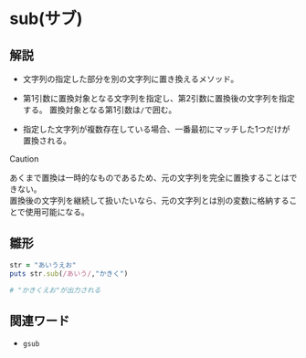 # sub(サブ)  
## 解説  
* 文字列の指定した部分を別の文字列に置き換えるメソッド。    
  
* 第1引数に置換対象となる文字列を指定し、第2引数に置換後の文字列を指定する。
  置換対象となる第1引数は`/`で囲む。

* 指定した文字列が複数存在している場合、一番最初にマッチした1つだけが置換される。

>[!CAUTION]
>あくまで置換は一時的なものであるため、元の文字列を完全に置換することはできない。  
>置換後の文字列を継続して扱いたいなら、元の文字列とは別の変数に格納することで使用可能になる。

## 雛形   
```ruby
str = "あいうえお"
puts str.sub(/あいう/,"かきく")

# "かきくえお"が出力される
```
## 関連ワード  
* `gsub`
